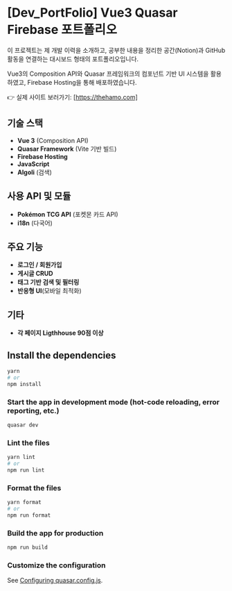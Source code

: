 # [Dev_PortFolio] Vue3 Quasar Firebase 포트폴리오

이 프로젝트는 제 개발 이력을 소개하고, 공부한 내용을 정리한 공간(Notion)과 GitHub 활동을 연결하는 대시보드 형태의 포트폴리오입니다.

Vue3의 Composition API와 Quasar 프레임워크의 컴포넌트 기반 UI 시스템을 활용하였고, Firebase Hosting을 통해 배포하였습니다.

👉 실제 사이트 보러가기: [https://thehamo.com]

## 기술 스택

- **Vue 3** (Composition API)
- **Quasar Framework** (Vite 기반 빌드)
- **Firebase Hosting**
- **JavaScript**
- **Algoli** (검색)

## 사용 API 및 모듈

- **Pokémon TCG API** (포켓몬 카드 API)
- **i18n** (다국어)

## 주요 기능

- **로그인 / 회원가입**
- **게시글 CRUD**
- **태그 기반 검색 및 필터링**
- **반응형 UI**(모바일 최적화)

## 기타

- **각 페이지 Ligthhouse 90점 이상**

## Install the dependencies

```bash
yarn
# or
npm install
```

### Start the app in development mode (hot-code reloading, error reporting, etc.)

```bash
quasar dev
```

### Lint the files

```bash
yarn lint
# or
npm run lint
```

### Format the files

```bash
yarn format
# or
npm run format
```

### Build the app for production

```bash
npm run build
```

### Customize the configuration

See [Configuring quasar.config.js](https://v2.quasar.dev/quasar-cli-vite/quasar-config-js).
